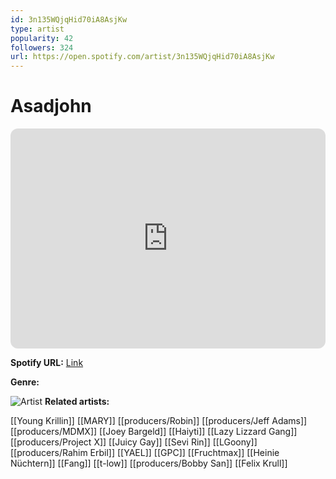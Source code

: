```yaml
---
id: 3n135WQjqHid70iA8AsjKw
type: artist
popularity: 42
followers: 324
url: https://open.spotify.com/artist/3n135WQjqHid70iA8AsjKw
---
```

# Asadjohn

<iframe style="border-radius:12px" src="https://open.spotify.com/embed/artist/3n135WQjqHid70iA8AsjKw" width="100%" height="352" frameBorder="0" allowfullscreen="" allow="autoplay; clipboard-write; encrypted-media; fullscreen; picture-in-picture" loading="lazy"></iframe>

**Spotify URL:** [Link](https://open.spotify.com/artist/3n135WQjqHid70iA8AsjKw)

**Genre:** 

![Artist](https://i.scdn.co/image/ab6761610000e5eb96ad25efd3d9e07ea91d37d6)
**Related artists:**

[[Young Krillin]]
[[MARY]]
[[producers/Robin]]
[[producers/Jeff Adams]]
[[producers/MDMX]]
[[Joey Bargeld]]
[[Haiyti]]
[[Lazy Lizzard Gang]]
[[producers/Project X]]
[[Juicy Gay]]
[[Sevi Rin]]
[[LGoony]]
[[producers/Rahim Erbil]]
[[YAEL]]
[[GPC]]
[[Fruchtmax]]
[[Heinie Nüchtern]]
[[Fang]]
[[t-low]]
[[producers/Bobby San]]
[[Felix Krull]]
